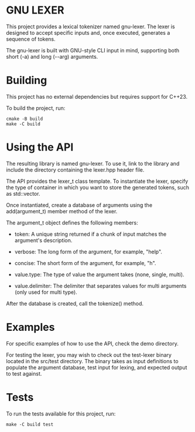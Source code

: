 # GNU LEXER

This project provides a lexical tokenizer named gnu-lexer.
The lexer is designed to accept specific inputs and,
once executed, generates a sequence of tokens.

The gnu-lexer is built with GNU-style CLI input in mind,
supporting both short (-a) and long (--arg) arguments.

# Building

This project has no external dependencies
but requires support for C++23.

To build the project, run:

```console
cmake -B build
make -C build
```

# Using the API

The resulting library is named gnu-lexer.
To use it, link to the library and include
the directory containing the lexer.hpp header file.

The API provides the lexer\_t class template.
To instantiate the lexer,
specify the type of container in which
you want to store the generated tokens,
such as std::vector.

Once instantiated, create a database of arguments
using the add(argument\_t) member method of the lexer.

The argument\_t object defines the following members:

- token: A unique string returned if a chunk of input
matches the argument's description.

- verbose: The long form of the argument, for example, "help".

- concise: The short form of the argument, for example, "h".

- value.type: The type of value the argument takes (none, single, multi).

- value.delimiter: The delimiter that separates values
for multi arguments (only used for multi type).

After the database is created, call the tokenize() method.

# Examples

For specific examples of how to use the API,
check the demo directory.

For testing the lexer, you may wish to
check out the test-lexer binary located
in the src/test directory.
The binary takes as input definitions
to populate the argument database,
test input for lexing, and expected
output to test against.

# Tests

To run the tests available for this project, run:

```console
make -C build test
```
